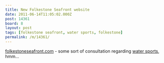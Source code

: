 ```yaml
---
title: New Folkestone Seafront website
date: 2011-06-14T11:05:02.000Z
post: 14361
board: 8
layout: post
tags: [folkestone seafront, water sports, folkestone]
permalink: /m/14361/
---
```

<a href="http://www.folkestoneseafront.com">folkestoneseafront.com</a> - some sort of consultation regarding <a href="/wiki/water+sports">water sports</a>, hmm...
